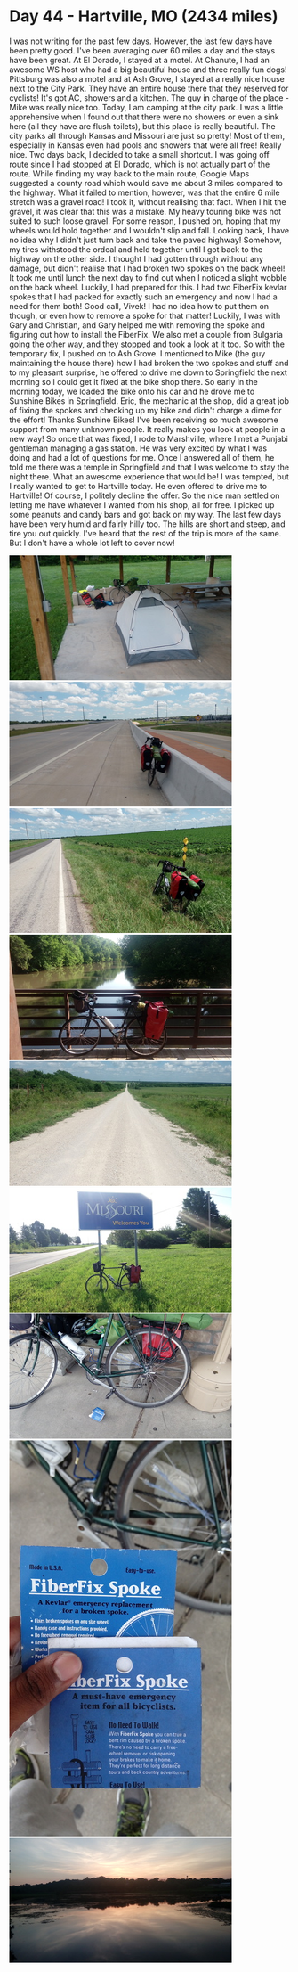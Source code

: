 # Day 44 - Hartville, MO (2434 miles)

I was not writing for the past few days. However, the last few days have been pretty good. I've been averaging over 60 miles a day and the stays have been great.
At El Dorado, I stayed at a motel. At Chanute, I had an awesome WS host who had a big beautiful house and three really fun dogs! Pittsburg was also a motel and at Ash Grove, I stayed at a really nice house next to the City Park. They have an entire house there that they reserved for cyclists! It's got AC, showers and a kitchen. The guy in charge of the place - Mike was really nice too. Today, I am camping at the city park. I was a little apprehensive when I found out that there were no showers or even a sink here (all they have are flush toilets), but this place is really beautiful. The city parks all through Kansas and Missouri are just so pretty! Most of them, especially in Kansas even had pools and showers that were all free! Really nice.
Two days back, I decided to take a small shortcut. I was going off route since I had stopped at El Dorado, which is not actually part of the route. While finding my way back to the main route, Google Maps suggested a county road which would save me about 3 miles compared to the highway. What it failed to mention, however, was that the entire 6 mile stretch was a gravel road! I took it, without realising that fact. When I hit the gravel, it was clear that this was a mistake. My heavy touring bike was not suited to such loose gravel. For some reason, I pushed on, hoping that my wheels would hold together and I wouldn't slip and fall. Looking back, I have no idea why I didn't just turn back and take the paved highway! Somehow, my tires withstood the ordeal and held together until I got back to the highway on the other side.
I thought I had gotten through without any damage, but didn't realise that I had broken two spokes on the back wheel! It took me until lunch the next day to find out when I noticed a slight wobble on the back wheel. Luckily, I had prepared for this. I had two FiberFix kevlar spokes that I had packed for exactly such an emergency and now I had a need for them both! Good call, Vivek!
I had no idea how to put them on though, or even how to remove a spoke for that matter! Luckily, I was with Gary and Christian, and Gary helped me with removing the spoke and figuring out how to install the FiberFix. We also met a couple from Bulgaria going the other way, and they stopped and took a look at it too.
So with the temporary fix, I pushed on to Ash Grove. I mentioned to Mike (the guy maintaining the house there)  how I had broken the two spokes and stuff and to my pleasant surprise, he offered to drive me down to Springfield the next morning so I could get it fixed at the bike shop there. 
So early in the morning today, we loaded the bike onto his car and he drove me to Sunshine Bikes in Springfield. Eric, the mechanic at the shop, did a great job of fixing the spokes and checking up my bike and didn't charge a dime for the effort! Thanks Sunshine Bikes! I've been receiving so much awesome support from many unknown people. It really makes you look at people in a new way!
So once that was fixed, I rode to Marshville, where I met a Punjabi gentleman managing a gas station. He was very excited by what I was doing and had a lot of questions for me. Once I answered all of them, he told me there was a temple in Springfield and that I was welcome to stay the night there. What an awesome experience that would be! I was tempted, but I really wanted to get to Hartville today. He even offered to drive me to Hartville! Of course, I politely decline the offer. So the nice man settled on letting me have whatever I wanted from his shop, all for free. I picked up some peanuts and candy bars and got back on my way.
The last few days have been very humid and fairly hilly too. The hills are short and steep, and tire you out quickly. I've heard that the rest of the trip is more of the same. But I don't have a whole lot left to cover now!

![](/images/transam/hartville1.jpg ".")
![](/images/transam/hartville2.jpg ".")
![](/images/transam/hartville3.jpg ".")
![](/images/transam/hartville4.jpg ".")
![](/images/transam/hartville5.jpg ".")
![](/images/transam/hartville6.jpg ".")
![](/images/transam/hartville7.jpg ".")
![](/images/transam/hartville8.jpg ".")
![](/images/transam/hartville9.jpg ".")